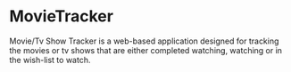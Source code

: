 # MovieTracker
Movie/Tv Show Tracker is a web-based application designed for tracking the movies or tv shows that are either completed watching, watching or in the wish-list to watch.
